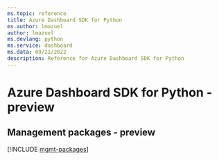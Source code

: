 ```yaml
---
ms.topic: reference
title: Azure Dashboard SDK for Python
ms.author: lmazuel
author: lmazuel
ms.devlang: python
ms.service: dashboard
ms.data: 09/21/2022
description: Reference for Azure Dashboard SDK for Python
---
```

# Azure Dashboard SDK for Python - preview

## Management packages - preview
[!INCLUDE [mgmt-packages](dashboard-mgmt-index.md)]